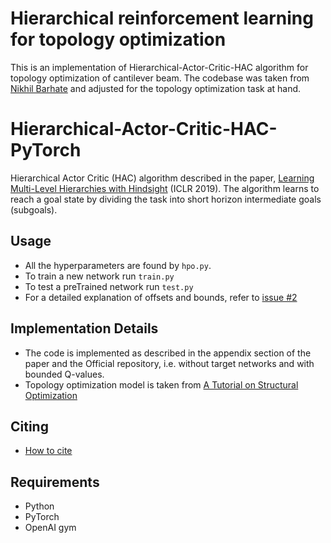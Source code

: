 # Hierarchical reinforcement learning for topology optimization

This is an implementation of Hierarchical-Actor-Critic-HAC algorithm for topology optimization of cantilever beam. 
The codebase was taken from [Nikhil Barhate](https://github.com/nikhilbarhate99/Hierarchical-Actor-Critic-HAC-PyTorch)  and adjusted for the topology optimization task at hand.


# Hierarchical-Actor-Critic-HAC-PyTorch

Hierarchical Actor Critic (HAC) algorithm described in the paper, [Learning Multi-Level Hierarchies with Hindsight](https://arxiv.org/abs/1712.00948) (ICLR 2019). The algorithm learns to reach a goal state by dividing the task into short horizon intermediate goals (subgoals). 


## Usage
- All the hyperparameters are found by `hpo.py`.
- To train a new network run `train.py`
- To test a preTrained network run `test.py`
- For a detailed explanation of offsets and bounds, refer to [issue #2](https://github.com/nikhilbarhate99/Hierarchical-Actor-Critic-HAC-PyTorch/issues/2)


## Implementation Details

- The code is implemented as described in the appendix section of the paper and the Official repository, i.e. without target networks and with bounded Q-values.
- Topology optimization model is taken from [A Tutorial on Structural Optimization](https://www.researchgate.net/publication/360698153_A_Tutorial_on_Structural_Optimization) 


## Citing

- [How to cite](https://github.com/gigatskhondia/gigala/blob/master/CITATION.cff)

## Requirements

- Python 
- PyTorch
- OpenAI gym
